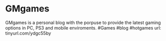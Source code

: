 # GMgames
GMgames is a personal blog with the porpuse to provide the latest gaming options in PC, PS3 and mobile enviroments.
#Games #blog #hotgames 
url: tinyurl.com/ydgc55by
